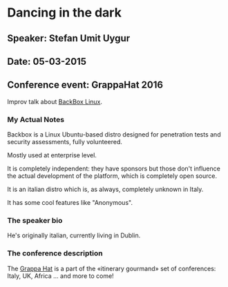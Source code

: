 # Dancing in the dark

## Speaker: Stefan Umit Uygur

## Date: 05-03-2015

## Conference event: GrappaHat 2016

Improv talk about [BackBox Linux](https://www.backbox.org/).

### My Actual Notes

Backbox is a Linux Ubuntu-based distro designed for penetration tests and security assessments, fully volunteered.

Mostly used at enterprise level.

It is completely independent: they have sponsors but those don't influence the actual development of the platform, which is completely open source.

It is an italian distro which is, as always, completely unknown in Italy.

It has some cool features like "Anonymous".

### The speaker bio

He's originally italian, currently living in Dublin.

### The conference description

The [Grappa Hat](https://grappahat.net) is a part of the «itinerary gourmand» set of conferences: Italy, UK, Africa ... and more to come!
